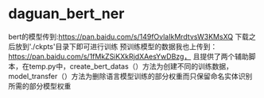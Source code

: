 # daguan_bert_ner
bert的模型传到:https://pan.baidu.com/s/149fOvlaIkMrdtvsW3KMsXQ
下载之后放到'./ckpts'目录下即可进行训练
预训练模型的数据我也上传到：https://pan.baidu.com/s/1fMkZSiKXkRjdXAesYwDBzg，
且提供了两个辅助脚本，在temp.py中，create_bert_datas（）方法为创建不同的训练数据，model_transfer（）方法为删除语言模型训练的部分权重而只保留命名实体识别所需的部分模型权重
